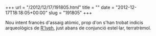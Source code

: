 +++
url = "/2012/12/17/191805.html"
title = ""
date = "2012-12-17T18:18:05+00:00"
slug = "191805"
+++

<p>Nou intent francès d'assaig atòmic, prop d'on s'han trobat indicis arqueològics de <a href="http://en.wikipedia.org/wiki/R'lyeh">R'lyeh</a>, just abans de conjunció estel·lar, terratrèmol.</p>
